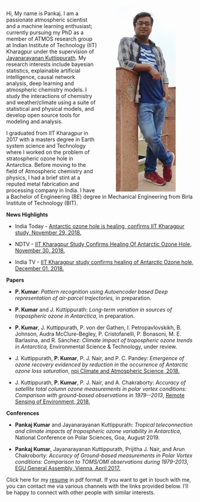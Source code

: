 <!--
.. title:  
.. slug: index
.. date: 2020-05-04 20:18:18 UTC
.. tags: 
.. category: 
.. link: 
.. description: 
.. type: text
-->

<img src="/images/me.png" align="right" width="160" HSPACE="50" VSPACE="0">

<script type='text/javascript' src='https://d1bxh8uas1mnw7.cloudfront.net/assets/embed.js'></script>

<script async src="https://badge.dimensions.ai/badge.js" charset="utf-8"></script>

Hi, My name is Pankaj. I am a passionate atmospheric scientist and a machine learning enthusiast; currently pursuing my PhD as a member of ATMOS research group at Indian Institute of Technology (IIT) Kharagpur under the supervision of [Jayanarayanan Kuttippurath](http://www1.iitkgp.ac.in/fac-profiles/showprofile.php?empcode=SWmUS). My research interests include bayesian statistics, explainable artificial intelligence, causal network analysis, deep learning and atmospheric chemistry models. I study the interactions of chemistry and weather/climate using a suite of statistical and physical models, and develop open source tools for modeling and analysis.

I graduated from IIT Kharagpur in 2017 with a masters degree in Earth system science and Technology where I worked on the problem of stratospheric ozone hole in Antarctica. Before moving to the field of Atmospheric chemistry and physics, I had a brief stint at a reputed metal fabrication and processing company in India. I have a Bachelor of Engineering (BE) degree in Mechanical Engineering from Birla Institute of Technology (BIT).

**News Highlights**

- India Today - [Antarctic ozone hole is healing, confirms IIT Kharagpur study, November 29, 2018. ](https://www.indiatoday.in/education-today/gk-current-affairs/story/antarctic-ozone-hole-healing-iit-kharagpur-study-html-1398826-2018-11-29)

- NDTV - [IIT Kharagpur Study Confirms Healing Of Antarctic Ozone Hole, November 30, 2018. ](https://www.ndtv.com/education/iit-kharagpur-study-confirms-healing-of-antarctic-ozone-hole-1956054)

- India TV - [IIT Kharagpur study confirms healing of Antarctic Ozone hole, December 01, 2018. ](https://www.indiatvnews.com/science/news-iit-kharagpur-study-confirms-healing-of-antarctic-ozone-hole-488330)

**Papers**

-   **P. Kumar**: *Pattern recognition using Autoencoder based Deep representation of air-parcel trajectories,* in preparation.

-   **P. Kumar** and J. Kuttippurath: *Long-term variation in sources of tropospheric ozone in Antarctica,* in preparation.

-   **P. Kumar**, J. Kuttippurath, P. von der Gathen, I. Petropavlovskikh, B. Johnson, Audra McClure-Begley, P. Cristofanelli, P. Bonasoni, M. E. Barlasina, and R. Sánchez: *Climate impact of tropospheric ozone trends in Antarctica,* Environmental Science & Technology, under review.

-   J. Kuttippurath, **P. Kumar**, P. J. Nair,  and P. C. Pandey: *Emergence of ozone recovery evidenced by reduction in the occurrence of Antarctic
    ozone loss saturation*, [npj Climate and Atmospheric Science, 2018.](https://www.nature.com/articles/s41612-018-0052-6)   

<div class="d-flex flex-row justify-content-center align-items-center">
<div class="col-3">
<div data-badge-type='medium-donut' class='altmetric-embed' data-doi='10.1038/s41612-018-0052-6' data-badge-popover="left"></div>
</div>
<div class="col-2">
<span class="__dimensions_badge_embed__" data-doi="10.1038/s41612-018-0052-6" data-hide-zero-citations="true" data-legend="hover-right"></span>
</div>
</div>

-   J. Kuttippurath, **P. Kumar**, P. J. Nair, and A. Chakraborty: *Accuracy of satellite total column ozone measurements in polar vortex    conditions: Comparison with ground-based observations in 1979--2013*, [Remote Sensing of Environment, 2018.](https://www.sciencedirect.com/science/article/abs/pii/S0034425718300671)


<div class="d-flex flex-row justify-content-center align-items-center"><div class="col-2">
<span class="__dimensions_badge_embed__" data-doi="10.1016/j.rse.2018.02.054" data-hide-zero-citations="true" data-legend="hover-right"></span>
</div></div>

**Conferences**

-   **Pankaj Kumar** and Jayanarayanan Kuttippurath: *Tropical teleconnection and climate impacts of tropospheric ozone variability in Antarctica*, National Conference on Polar Sciences, Goa, August 2019.

-   **Pankaj Kumar**, Jayanarayanan Kuttippurath, Prijitha J. Nair, and Arun Chakroborty: *Accuracy of Ground-based measurements in Polar
    Vortex conditions: Comparison to TOMS/OMI observations during 1979-2013*, [EGU General Assembly, Vienna, April 2017.](https://meetingorganizer.copernicus.org/EGU2017/EGU2017-10311-1.pdf)

Click here for my [resume](../myfiles/resume.pdf) in pdf format. If you want to get in touch with me, you can contact me via various channels with the links provided below. I’ll be happy to connect with other people with similar interests.

